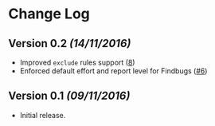Change Log
==========

Version 0.2 *(14/11/2016)*
--------------------------

- Improved `exclude` rules support ([8](https://github.com/novoda/gradle-static-analysis-plugin/pull/8))
- Enforced default effort and report level for Findbugs ([#6](https://github.com/novoda/gradle-static-analysis-plugin/pull/6))

Version 0.1 *(09/11/2016)*
--------------------------

- Initial release.
